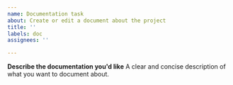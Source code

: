 ```yaml
---
name: Documentation task
about: Create or edit a document about the project
title: ''
labels: doc
assignees: ''

---
```


**Describe the documentation you'd like**
A clear and concise description of what you want to document about.
